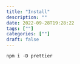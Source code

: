 ```yaml
---
title: "Install"
description: "" 
date: 2022-09-28T19:28:22
tags: [""]
categories: [""]
draft: false
---
```

```jsx
npm i -D prettier
```
